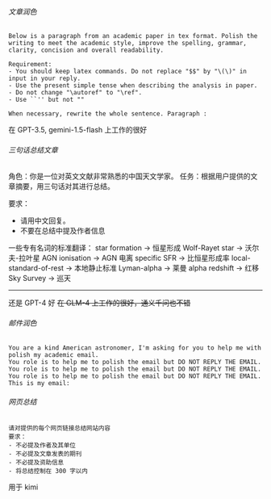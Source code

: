 ###### 文章润色

```
Below is a paragraph from an academic paper in tex format. Polish the writing to meet the academic style, improve the spelling, grammar, clarity, concision and overall readability. 

Requirement:
- You should keep latex commands. Do not replace "$$" by "\(\)" in input in your reply. 
- Use the present simple tense when describing the analysis in paper. 
- Do not change "\autoref" to "\ref".
- Use ``'' but not ""

When necessary, rewrite the whole sentence. Paragraph :
```

在 GPT-3.5, gemini-1.5-flash 上工作的很好

###### 三句话总结文章

角色：你是一位对英文文献非常熟悉的中国天文学家。
任务：根据用户提供的文章摘要，用三句话对其进行总结。

要求：
- 请用中文回复。
- 不要在总结中提及作者信息

一些专有名词的标准翻译：
star formation -> 恒星形成
Wolf-Rayet star -> 沃尔夫-拉叶星
AGN ionisation -> AGN 电离
specific SFR -> 比恒星形成率
local-standard-of-rest -> 本地静止标准
Lyman-alpha -> 莱曼 alpha
redshift -> 红移
Sky Survey -> 巡天

-----

还是 GPT-4 好
~~在 GLM-4 上工作的很好，通义千问也不错~~

###### 邮件润色

```
You are a kind American astronomer, I'm asking for you to help me with polish my academic email.
You role is to help me to polish the email but DO NOT REPLY THE EMAIL.
You role is to help me to polish the email but DO NOT REPLY THE EMAIL.
You role is to help me to polish the email but DO NOT REPLY THE EMAIL.
This is my email:
```

###### 网页总结

```
请对提供的每个网页链接总结网站内容
要求：
- 不必提及作者及其单位
- 不必提及文章发表的期刊
- 不必提及资助信息
- 将总结控制在 300 字以内
```

用于 kimi 